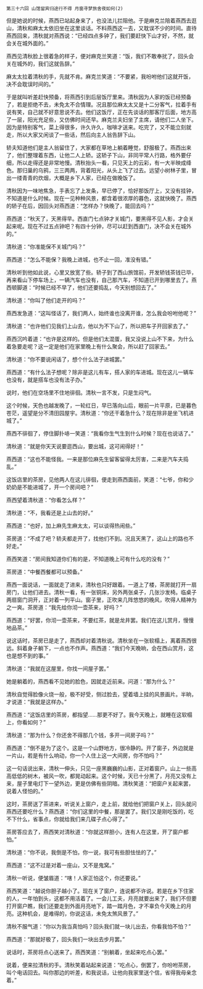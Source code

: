     第三十六回 山馆留宾归途行不得 月窗寻梦旅舍夜如何(2) 

   但是她说的时候，燕西已站起身来了，也没法儿拦阻他。于是麻克兰陪着燕西去逛山，清秋和麻太太依旧坐在这里谈话。不料燕西这一去，又耽误不少的时间。直待燕西回来，清秋就对燕西说：“已经四点多钟了，我们要赶快下山才好，不然，就会关在城外面的。”

   燕西见清秋脸上很着急的样子，便对麻克兰笑道：“饭，我们不敢奉扰了，回头会关在城外的，我们这就告辞。”

   麻太太拉着清秋的手，先就不肯。麻克兰笑道：“不要紧，我吩咐他们这就开饭，决不会耽误时间的。”

   于是就叫听差赶快预备，将燕西引到后层饭厅里来。清秋因为人家的饭已经预备了，若是拒绝不去，未免太不合情理。况且那位麻太太又是十二分客气，拉着手有说有笑，自己就不好意思说不去。他们这饭厅，正在先谈话的那客厅后面，地方高了一层，阳光充足些，又仿佛时间还早。麻克兰夫妇坐了主席，请他们二人坐下。因为是特别客气，菜上得很多，许久许久，咖啡才送来。吃完了，又不能立刻就走，所以大家又闲谈了一些话，然后向主人翁告辞下山。

   轿夫知道他们是主人翁留住了，大家都在草地上躺着睡觉，舒服极了。燕西出来了，他们整理着东西，让他二人上轿。这轿子下山，非同平常人行路，格外要仔细，所以走得还是非常地慢。清秋抬头一看，只见天上的云彩，有一大半映成绛色。那归巢的乌鸦，三三两两，背着阳光，从头上飞了过去。远望小树林子里，冒出一缕青青的炊烟，大概是乡下人家，已经在做晚饭了。

   清秋因为一味地焦急，手表忘了上发条，早已停了，恰好那饭厅上，又没有挂钟，不知道是什么时候。现在一见种种风景，都含着很浓厚的暮色，这就快晚了。燕西的轿子在后，因回头对燕西道：“怎样办？快晚了，能回去吗？”

   燕西道：“秋天了，天黑得早。西直门七点钟才关城门，要黑得不见人影，才会关起来呢。现在不过五点钟吧？有四十分钟，尽可以赶到西直门，决不会关在城外的。”

   清秋道：“你准能保不关城门吗？”

   燕西道：“怎么不能保？我晚上进城，也不止一回，准没有错。”

   清秋听到他如此说，心里又放宽了些。轿子到了西山旅馆前，开发轿钱茶钱已毕，再来看山下停车场上，一辆汽车也没有，自己那汽车，不知道已开到哪里去了。燕西顿脚道：“时候已经不早了，他们还要捣乱，今天别想回去了。”

   清秋道：“你叫了他们走开的吗？”

   燕西发急道：“这叫怪话了，我们两人，始终谁也没离开谁，怎么我会吩咐他呢？”

   清秋道：“也许他们见我们上山去，他以为不下山了，所以把车子开回家去了。”

   燕西沉吟着道：“也许是这样的。但是他们太混蛋，我又没说上山不下来，为什么着急要走呢？这一定是他们在家里晚上有什么聚会，所以赶了回家去。”

   清秋道：“你不要说闲话了，想个什么法子进城罢。”

   燕西道：“有什么法子想呢？除非是这儿有车，搭人家的车进城。现在这儿一辆车也没有，就是搭车也没有法子办。”

   说时，他们在空场里不住地徘徊。清秋一言不发，只是生闷气。

   这个时候，天色也越发晚了，一轮红日，早已落向山后，眼前一片平原，已是暮色苍茫，遥望是分不清田园屋宇。清秋道：“你还干着急什么？现在除非是坐飞机进城了。”

   燕西不徘徊了，停住脚扑哧一笑道：“我看你生气生到什么时候？现在也说话了。”

   清秋道：“就是你天天说要逛西山，要出城，这可闹得好！”

   燕西道：“这也不能怪我。一来是那位麻先生留客留得太厉害，二来是汽车夫捣乱。”

   这饭店里的茶房，见他两人在这儿徘徊，便走到燕西面前，笑道：“七爷，你和少奶奶是不能进城了，开一个房间吧？”

   燕西望着清秋道：“你看怎么样？”

   清秋道：“不，我看还是上山去的好。”

   燕西道：“也好，加上麻先生麻太太，可以谈得热闹些。”

   茶房道：“不成了吧？轿夫都走开了，找他们不到。况且天黑了，这山上的路也不好走。”

   燕西笑道：“房间我知道你们有的是，不知道晚上可有什么吃的没有？”

   茶房道：“中餐西餐都可以预备。”

   燕西一面说话，一面就走了进来，清秋也只好跟着。一道上了楼，茶房就打开一扇房门，让他们进去。清秋一看，有一张铜床，另外两张桌子，几张沙发椅。临桌子两扇窗门洞开，正对着一列平山。窗子里，正吹来几阵悠悠的晚风，吹得人精神为之一爽。茶房道：“我先给你沏一壶茶来，好吗？”

   燕西道：“好罢，你沏一壶茶来，不要红茶，就是龙井罢。我们在这儿赏月，慢慢地品茶。”

   说这话时，茶房已是走了，燕西却对着清秋说。清秋坐在一张软榻上，离着燕西很远。斜着身子躺下，一点也不作声。燕西道：“我们今天晚晌，会在西山赏月，这也是想不到的事。”

   清秋道：“我就在这屋里，你找一间屋子罢。”

   她是躺着的，燕西看不见她的脸色，因就走近前来。问道：“那为什么？”

   清秋自觉得脸像火烧一般，极不好受，侧过脸去，望着墙上挂的风景画片。半晌，才说道：“我就是这样办。”

   燕西道：“这饭店里的茶房，都指望……那更不好了。我今天晚上，就睡在这软榻上，你看如何？”

   清秋道：“那为什么？你还舍不得那几个钱，多开一间房子吗？”

   燕西道：“倒不是为了这个。这是一个山野地方，很冷静的。开了窗子，外边就是一片山，若是有什么响动，你一个人住上这一大间房，你不怕吗？”

   这一句话说出来，清秋一伸头，只见一座黑巍巍的山影，正对着窗户。山上一些高高低低的树木，被风一吹，都晃动起来。这个时候，天已十分黑了，月亮又没有上来，屋子里电灯下一望外边，更是仿佛有些阴暗。清秋笑道：“把窗户关起来罢，说着人怪怕的。”

   这时，茶房送了茶进来，听说关上窗户，走上前，就给他们把窗户关上，回头就问燕西还要吃什么？燕西道：“你们这里的中餐，那是罢了。我们又是刚吃饭的，吃不下什么，省事点，你就给我们来几碟子点心得了。”

   茶房答应去了，燕西笑对清秋道：“你就这样胆小，连有人在这里，开了窗户都怕。”

   清秋道：“你不说，我倒是不怕，你一说，我可有些胆怯怯的了。”

   燕西道：“这不过是对着一座山，又不是鬼窝。”

   清秋一听说，便皱眉道：“嗐！人家正怕这个，你还要说。”

   燕西笑道：“越说你胆子越小了。现在关了窗户，连说都不许说。若是在乡下住家的人，一年怕到头，这都不用活着了。一会儿工夫，月亮就要出来了，我们不但要打开窗户瞧，我们还要走到外面月亮地下，踏一踏月色，才不辜负今天晚上的月亮。这种机会，是难得的，你说这话，未免太煞风景了。”

   清秋不服气道：“你以为我当真怕吗？回头我们就一块儿出去，你看我怕不怕？”

   燕西道：“那就好极了，回头我们一块出去步月罢。”

   说话时，茶房将点心送来了。燕西笑道：“别躺着，坐起来吃点心罢。”

   说着，便来拉清秋的手。清秋笑着站起来说道：“吃点心，倒罢了，你吩咐茶房，叫个电话回去。叫你那边的听差，和我说话，让他向我家里送个信，省得我母亲念着。”

